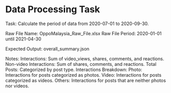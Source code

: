 # Data Processing Task

Task: Calculate the period of data from 2020-07-01 to 2020-09-30.

Raw File Name: OppoMalaysia_Raw_File.xlsx
Raw File Period: 2020-01-01 until 2021-04-30

Expected Output: overall_summary.json

Notes:
Interactions: Sum of video_views, shares, comments, and reactions.
Non-video Interactions: Sum of shares, comments, and reactions.
Total Posts: Categorized by post type.
Interactions Breakdown:
Photo: Interactions for posts categorized as photos.
Video: Interactions for posts categorized as videos.
Others: Interactions for posts that are neither photos nor videos.
